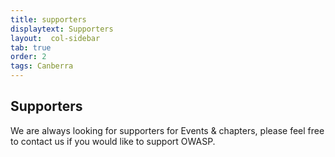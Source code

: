 ```yaml
---
title: supporters
displaytext: Supporters
layout:  col-sidebar
tab: true
order: 2
tags: Canberra
---
```



## Supporters
We are always looking for supporters for Events & chapters, please feel free to contact us if you would like to support OWASP.
